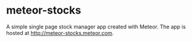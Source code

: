 # meteor-stocks

A simple single page stock manager app created with Meteor. The app is hosted at
http://meteor-stocks.meteor.com.
